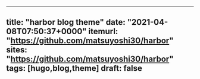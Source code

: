 
---
title: "harbor blog theme"
date: "2021-04-08T07:50:37+0000"
itemurl: "https://github.com/matsuyoshi30/harbor"
sites: "https://github.com/matsuyoshi30/harbor"
tags: [hugo,blog,theme] 
draft: false
---

